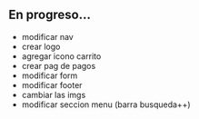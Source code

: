 ## En progreso...
- modificar nav
- crear logo
- agregar icono carrito
- crear pag de pagos
- modificar form
- modificar footer
- cambiar las imgs
- modificar seccion menu (barra busqueda++)
